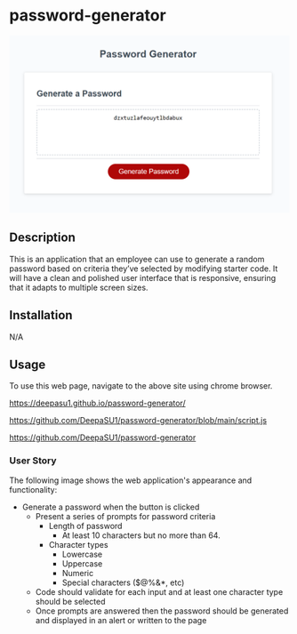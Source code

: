 # password-generator

<picture>
<img src="Capture.PNG">
</picture>

## Description

This is an application that an employee can use to generate a random password based on criteria they’ve selected by modifying starter code.  It will have a clean and polished user interface that is responsive, ensuring that it adapts to multiple screen sizes.

## Installation

N/A

## Usage

To use this web page, navigate to the above site using chrome browser.

https://deepasu1.github.io/password-generator/

https://github.com/DeepaSU1/password-generator/blob/main/script.js

https://github.com/DeepaSU1/password-generator


### User Story

The following image shows the web application's appearance and functionality:


* Generate a password when the button is clicked
  * Present a series of prompts for password criteria
    * Length of password
      * At least 10 characters but no more than 64.
    * Character types
      * Lowercase
      * Uppercase
      * Numeric
      * Special characters ($@%&*, etc)
  * Code should validate for each input and at least one character type should be selected
  * Once prompts are answered then the password should be generated and displayed in an alert or written to the page


